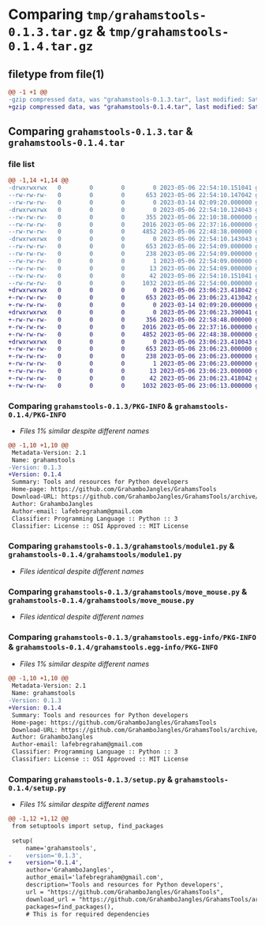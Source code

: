# Comparing `tmp/grahamstools-0.1.3.tar.gz` & `tmp/grahamstools-0.1.4.tar.gz`

## filetype from file(1)

```diff
@@ -1 +1 @@
-gzip compressed data, was "grahamstools-0.1.3.tar", last modified: Sat May  6 22:54:10 2023, max compression
+gzip compressed data, was "grahamstools-0.1.4.tar", last modified: Sat May  6 23:06:23 2023, max compression
```

## Comparing `grahamstools-0.1.3.tar` & `grahamstools-0.1.4.tar`

### file list

```diff
@@ -1,14 +1,14 @@
-drwxrwxrwx   0        0        0        0 2023-05-06 22:54:10.151041 grahamstools-0.1.3/
--rw-rw-rw-   0        0        0      653 2023-05-06 22:54:10.147042 grahamstools-0.1.3/PKG-INFO
--rw-rw-rw-   0        0        0        0 2023-03-14 02:09:20.000000 grahamstools-0.1.3/README.md
-drwxrwxrwx   0        0        0        0 2023-05-06 22:54:10.124043 grahamstools-0.1.3/grahamstools/
--rw-rw-rw-   0        0        0      355 2023-05-06 22:10:38.000000 grahamstools-0.1.3/grahamstools/__init__.py
--rw-rw-rw-   0        0        0     2016 2023-05-06 22:37:16.000000 grahamstools-0.1.3/grahamstools/module1.py
--rw-rw-rw-   0        0        0     4852 2023-05-06 22:48:38.000000 grahamstools-0.1.3/grahamstools/move_mouse.py
-drwxrwxrwx   0        0        0        0 2023-05-06 22:54:10.143043 grahamstools-0.1.3/grahamstools.egg-info/
--rw-rw-rw-   0        0        0      653 2023-05-06 22:54:09.000000 grahamstools-0.1.3/grahamstools.egg-info/PKG-INFO
--rw-rw-rw-   0        0        0      238 2023-05-06 22:54:09.000000 grahamstools-0.1.3/grahamstools.egg-info/SOURCES.txt
--rw-rw-rw-   0        0        0        1 2023-05-06 22:54:09.000000 grahamstools-0.1.3/grahamstools.egg-info/dependency_links.txt
--rw-rw-rw-   0        0        0       13 2023-05-06 22:54:09.000000 grahamstools-0.1.3/grahamstools.egg-info/top_level.txt
--rw-rw-rw-   0        0        0       42 2023-05-06 22:54:10.151041 grahamstools-0.1.3/setup.cfg
--rw-rw-rw-   0        0        0     1032 2023-05-06 22:54:00.000000 grahamstools-0.1.3/setup.py
+drwxrwxrwx   0        0        0        0 2023-05-06 23:06:23.418042 grahamstools-0.1.4/
+-rw-rw-rw-   0        0        0      653 2023-05-06 23:06:23.413042 grahamstools-0.1.4/PKG-INFO
+-rw-rw-rw-   0        0        0        0 2023-03-14 02:09:20.000000 grahamstools-0.1.4/README.md
+drwxrwxrwx   0        0        0        0 2023-05-06 23:06:23.390041 grahamstools-0.1.4/grahamstools/
+-rw-rw-rw-   0        0        0      356 2023-05-06 22:58:48.000000 grahamstools-0.1.4/grahamstools/__init__.py
+-rw-rw-rw-   0        0        0     2016 2023-05-06 22:37:16.000000 grahamstools-0.1.4/grahamstools/module1.py
+-rw-rw-rw-   0        0        0     4852 2023-05-06 22:48:38.000000 grahamstools-0.1.4/grahamstools/move_mouse.py
+drwxrwxrwx   0        0        0        0 2023-05-06 23:06:23.410043 grahamstools-0.1.4/grahamstools.egg-info/
+-rw-rw-rw-   0        0        0      653 2023-05-06 23:06:23.000000 grahamstools-0.1.4/grahamstools.egg-info/PKG-INFO
+-rw-rw-rw-   0        0        0      238 2023-05-06 23:06:23.000000 grahamstools-0.1.4/grahamstools.egg-info/SOURCES.txt
+-rw-rw-rw-   0        0        0        1 2023-05-06 23:06:23.000000 grahamstools-0.1.4/grahamstools.egg-info/dependency_links.txt
+-rw-rw-rw-   0        0        0       13 2023-05-06 23:06:23.000000 grahamstools-0.1.4/grahamstools.egg-info/top_level.txt
+-rw-rw-rw-   0        0        0       42 2023-05-06 23:06:23.418042 grahamstools-0.1.4/setup.cfg
+-rw-rw-rw-   0        0        0     1032 2023-05-06 23:06:13.000000 grahamstools-0.1.4/setup.py
```

### Comparing `grahamstools-0.1.3/PKG-INFO` & `grahamstools-0.1.4/PKG-INFO`

 * *Files 1% similar despite different names*

```diff
@@ -1,10 +1,10 @@
 Metadata-Version: 2.1
 Name: grahamstools
-Version: 0.1.3
+Version: 0.1.4
 Summary: Tools and resources for Python developers
 Home-page: https://github.com/GrahamboJangles/GrahamsTools
 Download-URL: https://github.com/GrahamboJangles/GrahamsTools/archive/refs/tags/0.1.0.tar.gz
 Author: GrahamboJangles
 Author-email: lafebregraham@gmail.com
 Classifier: Programming Language :: Python :: 3
 Classifier: License :: OSI Approved :: MIT License
```

### Comparing `grahamstools-0.1.3/grahamstools/module1.py` & `grahamstools-0.1.4/grahamstools/module1.py`

 * *Files identical despite different names*

### Comparing `grahamstools-0.1.3/grahamstools/move_mouse.py` & `grahamstools-0.1.4/grahamstools/move_mouse.py`

 * *Files identical despite different names*

### Comparing `grahamstools-0.1.3/grahamstools.egg-info/PKG-INFO` & `grahamstools-0.1.4/grahamstools.egg-info/PKG-INFO`

 * *Files 1% similar despite different names*

```diff
@@ -1,10 +1,10 @@
 Metadata-Version: 2.1
 Name: grahamstools
-Version: 0.1.3
+Version: 0.1.4
 Summary: Tools and resources for Python developers
 Home-page: https://github.com/GrahamboJangles/GrahamsTools
 Download-URL: https://github.com/GrahamboJangles/GrahamsTools/archive/refs/tags/0.1.0.tar.gz
 Author: GrahamboJangles
 Author-email: lafebregraham@gmail.com
 Classifier: Programming Language :: Python :: 3
 Classifier: License :: OSI Approved :: MIT License
```

### Comparing `grahamstools-0.1.3/setup.py` & `grahamstools-0.1.4/setup.py`

 * *Files 1% similar despite different names*

```diff
@@ -1,12 +1,12 @@
 from setuptools import setup, find_packages
 
 setup(
     name='grahamstools',
-    version='0.1.3',
+    version='0.1.4',
     author='GrahamboJangles',
     author_email='lafebregraham@gmail.com',
     description='Tools and resources for Python developers',
     url = "https://github.com/GrahamboJangles/GrahamsTools",
     download_url = "https://github.com/GrahamboJangles/GrahamsTools/archive/refs/tags/0.1.0.tar.gz",
     packages=find_packages(),
     # This is for required dependencies
```

